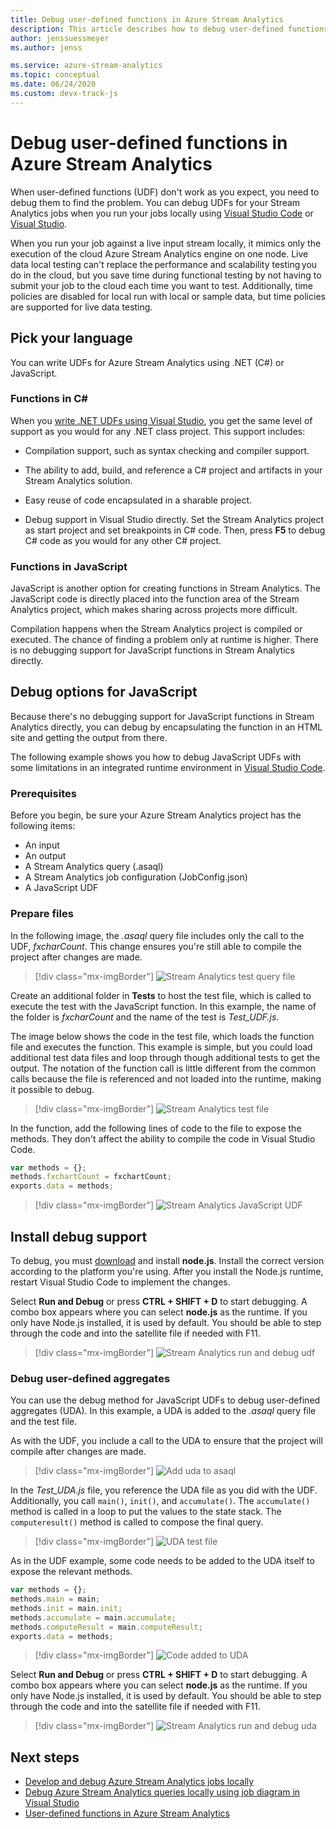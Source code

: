 ```yaml
---
title: Debug user-defined functions in Azure Stream Analytics 
description: This article describes how to debug user-defined functions in Azure Stream Analytics.
author: jenssuessmeyer
ms.author: jenss

ms.service: azure-stream-analytics
ms.topic: conceptual
ms.date: 06/24/2020
ms.custom: devx-track-js
---
```


# Debug user-defined functions in Azure Stream Analytics 

When user-defined functions (UDF) don't work as you expect, you need to debug them to find the problem. You can debug UDFs for your Stream Analytics jobs when you run your jobs locally using [Visual Studio Code](visual-studio-code-local-run-live-input.md) or [Visual Studio](stream-analytics-vs-tools-local-run.md).

When you run your job against a live input stream locally, it mimics only the execution of the cloud Azure Stream Analytics engine on one node. Live data local testing can't replace the performance and scalability testing you do in the cloud, but you save time during functional testing by not having to submit your job to the cloud each time you want to test. Additionally, time policies are disabled for local run with local or sample data, but time policies are supported for live data testing.

## Pick your language

You can write UDFs for Azure Stream Analytics using .NET (C#) or JavaScript. 

### Functions in C# 

When you [write .NET UDFs using Visual Studio](stream-analytics-edge-csharp-udf-methods.md), you get the same level of support as you would for any .NET class project. This support includes:

* Compilation support, such as syntax checking and compiler support.

* The ability to add, build, and reference a C# project and artifacts in your Stream Analytics solution. 

* Easy reuse of code encapsulated in a sharable project. 

* Debug support in Visual Studio directly. Set the Stream Analytics project as start project and set breakpoints in C# code. Then, press **F5** to debug C# code as you would for any other C# project. 

### Functions in JavaScript

JavaScript is another option for creating functions in Stream Analytics. The JavaScript code is directly placed into the function area of the Stream Analytics project, which makes sharing across projects more difficult.

Compilation happens when the Stream Analytics project is compiled or executed. The chance of finding a problem only at runtime is higher. There is no debugging support for JavaScript functions in Stream Analytics directly.

## Debug options for JavaScript

Because there's no debugging support for JavaScript functions in Stream Analytics directly, you can debug by encapsulating the function in an HTML site and getting the output from there.

The following example shows you how to debug JavaScript UDFs with some limitations in an integrated runtime environment in [Visual Studio Code](quick-create-visual-studio-code.md).

### Prerequisites

Before you begin, be sure your Azure Stream Analytics project has the following items:

* An input 
* An output 
* A Stream Analytics query (.asaql) 
* A Stream Analytics job configuration (JobConfig.json)
* A JavaScript UDF

### Prepare files

In the following image, the *.asaql* query file includes only the call to the UDF, *fxcharCount*. This change ensures you're still able to compile the project after changes are made.

> [!div class="mx-imgBorder"]
> ![Stream Analytics test query file](./media/debug-user-defined-functions/asaql-file.png)

Create an additional folder in **Tests** to host the test file, which is called to execute the test with the JavaScript function. In this example, the name of the folder is *fxcharCount* and the name of the test is *Test_UDF.js*. 

The image below shows the code in the test file, which loads the function file and executes the function. This example is simple, but you could load additional test data files and loop through though additional tests to get the output. The notation of the function call is little different from the common calls because the file is referenced and not loaded into the runtime, making it possible to debug. 

> [!div class="mx-imgBorder"]
> ![Stream Analytics test file](./media/debug-user-defined-functions/test-file.png)

In the function, add the following lines of code to the file to expose the methods. They don't affect the ability to compile the code in Visual Studio Code.

```javascript
var methods = {};
methods.fxchartCount = fxchartCount;
exports.data = methods;
``` 

> [!div class="mx-imgBorder"]
> ![Stream Analytics JavaScript UDF](./media/debug-user-defined-functions/udf-file.png)
  
## Install debug support

To debug, you must [download](https://nodejs.org/en/download/) and install **node.js**. Install the correct version according to the platform you're using. After you install the Node.js runtime, restart Visual Studio Code to implement the changes. 

Select **Run and Debug** or press **CTRL + SHIFT + D** to start debugging. A combo box appears where you can select **node.js** as the runtime. If you only have Node.js installed, it is used by default. You should be able to step through the code and into the satellite file if needed with F11. 

> [!div class="mx-imgBorder"]
> ![Stream Analytics run and debug udf](./media/debug-user-defined-functions/run-debug-udf.png)

### Debug user-defined aggregates 

You can use the debug method for JavaScript UDFs to debug user-defined aggregates (UDA). In this example, a UDA is added to the *.asaql* query file and the test file.

As with the UDF, you include a call to the UDA to ensure that the project will compile after changes are made. 

> [!div class="mx-imgBorder"]
> ![Add uda to asaql](./media/debug-user-defined-functions/asaql-uda.png)

In the *Test_UDA.js* file, you reference the UDA file as you did with the UDF. Additionally, you call `main()`, `init()`, and `accumulate()`. The `accumulate()` method is called in a loop to put the values to the state stack. The `computeresult()` method is called to compose the final query. 

> [!div class="mx-imgBorder"]
> ![UDA test file](./media/debug-user-defined-functions/uda-test.png)

As in the UDF example, some code needs to be added to the UDA itself to expose the relevant methods.

```javascript
var methods = {};
methods.main = main;
methods.init = main.init;
methods.accumulate = main.accumulate;
methods.computeResult = main.computeResult;
exports.data = methods;
``` 

> [!div class="mx-imgBorder"]
> ![Code added to UDA](./media/debug-user-defined-functions/uda-expose-methods.png)

Select **Run and Debug** or press **CTRL + SHIFT + D** to start debugging. A combo box appears where you can select **node.js** as the runtime. If you only have Node.js installed, it is used by default. You should be able to step through the code and into the satellite file if needed with F11.

> [!div class="mx-imgBorder"]
> ![Stream Analytics run and debug uda](./media/debug-user-defined-functions/run-debug-uda.png)


## Next steps

* [Develop and debug Azure Stream Analytics jobs locally](develop-locally.md)
* [Debug Azure Stream Analytics queries locally using job diagram in Visual Studio](debug-locally-using-job-diagram.md)
* [User-defined functions in Azure Stream Analytics](functions-overview.md)
 
